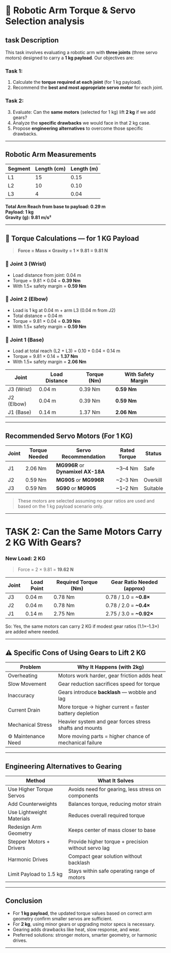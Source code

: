 # 🤖 Robotic Arm Torque & Servo Selection analysis

## task Description
This task involves evaluating a robotic arm with **three joints** (three servo motors) designed to carry a **1 kg payload**. Our objectives are:

### Task 1:
1. Calculate the **torque required at each joint** (for 1 kg payload).
2. Recommend the **best and most appropriate servo motor** for each joint.

### Task 2:
3. Evaluate: Can the **same motors** (selected for 1 kg) lift **2 kg** if we add gears?
4. Analyze the **specific drawbacks** we would face in that 2 kg case.
5. Propose **engineering alternatives** to overcome those specific drawbacks.

---

## Robotic Arm Measurements

| Segment | Length (cm) | Length (m) |
|---------|-------------|------------|
| L1      | 15          | 0.15       |
| L2      | 10          | 0.10       |
| L3      | 4           | 0.04       |

**Total Arm Reach from base to payload: 0.29 m**  
**Payload: 1 kg**  
**Gravity (g): 9.81 m/s²**

---

## 🧮 Torque Calculations — for 1 KG Payload

> **Force = Mass × Gravity = 1 × 9.81 = 9.81 N**

### 🔸 Joint 3 (Wrist)
- Load distance from joint: 0.04 m
- Torque = 9.81 × 0.04 = **0.39 Nm**
- With 1.5× safety margin = **0.59 Nm**

### 🔸 Joint 2 (Elbow)
- Load is 1 kg at 0.04 m + arm L3 (0.04 m from J2)
- Total distance = 0.04 m
- Torque = 9.81 × 0.04 = **0.39 Nm**
- With 1.5× safety margin = **0.59 Nm**

### 🔸 Joint 1 (Base)
- Load at total reach (L2 + L3) = 0.10 + 0.04 = 0.14 m
- Torque = 9.81 × 0.14 = **1.37 Nm**
- With 1.5× safety margin = **2.06 Nm**

| Joint | Load Distance | Torque (Nm) | With Safety Margin |
|-------|----------------|-------------|---------------------|
| J3 (Wrist) | 0.04 m         | 0.39 Nm     | **0.59 Nm**         |
| J2 (Elbow) | 0.04 m         | 0.39 Nm     | **0.59 Nm**         |
| J1 (Base)  | 0.14 m         | 1.37 Nm     | **2.06 Nm**         |

---

## Recommended Servo Motors (For 1 KG)

| Joint | Torque Needed | Servo Recommendation             | Rated Torque | Status        |
|-------|----------------|----------------------------------|--------------|----------------|
| J1    | 2.06 Nm        | **MG996R** or **Dynamixel AX-18A** | ~3–4 Nm     |  Safe         |
| J2    | 0.59 Nm        | **MG90S** or **MG996R**           | ~2–3 Nm     |  Overkill     |
| J3    | 0.59 Nm        | **SG90** or **MG90S**             | ~1–2 Nm     | Suitable     |

> These motors are selected assuming no gear ratios are used and based on the 1 kg payload scenario only.

---

# TASK 2: Can the Same Motors Carry 2 KG With Gears?

### New Load: 2 KG  
> Force = 2 × 9.81 = **19.62 N**

| Joint | Load Point | Required Torque (Nm) | Gear Ratio Needed (approx) |
|-------|------------|-----------------------|-----------------------------|
| J3    | 0.04 m     | 0.78 Nm               | 0.78 / 1.0 = **~0.8×**      |
| J2    | 0.04 m     | 0.78 Nm               | 0.78 / 2.0 = **~0.4×**      |
| J1    | 0.14 m     | 2.75 Nm               | 2.75 / 3.0 = **~0.92×**     |

 So: Yes, the same motors can carry 2 KG if modest gear ratios (1.1×–1.3×) are added where needed.

---

## ⚠️ Specific Cons of Using Gears to Lift 2 KG

| Problem            | Why It Happens (with 2kg)                                                                 |
|--------------------|------------------------------------------------------------------------------------------|
|  Overheating     | Motors work harder, gear friction adds heat                                             |
|  Slow Movement   | Gear reduction sacrifices speed for torque                                              |
|  Inaccuracy      | Gears introduce **backlash** — wobble and lag                                           |
|  Current Drain    | More torque → higher current = faster battery depletion                                |
|  Mechanical Stress | Heavier system and gear forces stress shafts and mounts                                |
| ⚙ Maintenance Need | More moving parts = higher chance of mechanical failure                                |

---

## Engineering Alternatives to Gearing

| Method                        | What It Solves                                                 |
|-------------------------------|------------------------------------------------------------------|
|  Use Higher Torque Servos   | Avoids need for gearing, less stress on components             |
|  Add Counterweights         | Balances torque, reducing motor strain                         |
|  Use Lightweight Materials   | Reduces overall required torque                                |
|  Redesign Arm Geometry      | Keeps center of mass closer to base                            |
|  Stepper Motors + Drivers   | Provide higher torque + precision without servo lag            |
|  Harmonic Drives            | Compact gear solution without backlash                         |
|  Limit Payload to 1.5 kg    | Stays within safe operating range of motors                    |

---

##  Conclusion

- For **1 kg payload**, the updated torque values based on correct arm geometry confirm smaller servos are sufficient.
- For **2 kg**, using minor gears or upgrading motor specs is necessary.
- Gearing adds drawbacks like heat, slow response, and wear.
- Preferred solutions: stronger motors, smarter geometry, or harmonic drives.

---
